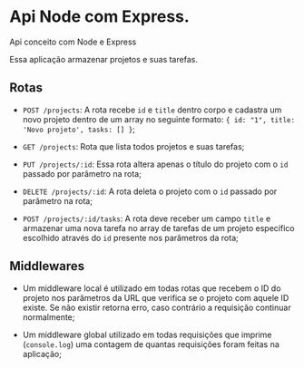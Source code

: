 # Api Node com Express.

Api conceito com Node e Express

Essa aplicação armazenar projetos e suas tarefas.

## Rotas

- `POST /projects`: A rota recebe `id` e `title` dentro corpo e cadastra um novo projeto dentro de um array no seguinte formato: `{ id: "1", title: 'Novo projeto', tasks: [] }`;

- `GET /projects`: Rota que lista todos projetos e suas tarefas;

- `PUT /projects/:id`: Essa rota altera apenas o título do projeto com o `id` passado por parâmetro na rota;

- `DELETE /projects/:id`: A rota deleta o projeto com o `id` passado por parâmetro na rota;

- `POST /projects/:id/tasks`: A rota deve receber um campo `title` e armazenar uma nova tarefa no array de tarefas de um projeto específico escolhido através do `id` presente nos parâmetros da rota;

## Middlewares

- Um middleware local é utilizado em todas rotas que recebem o ID do projeto nos parâmetros da URL que verifica se o projeto com aquele ID existe. Se não existir retorna erro, caso contrário a requisição continuar normalmente;

- Um middleware global utilizado em todas requisições que imprime (`console.log`) uma contagem de quantas requisições foram feitas na aplicação;
